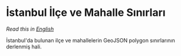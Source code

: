 # İstanbul İlçe ve Mahalle Sınırları
*Read this in [English](README.md)*

İstanbul'da bulunan ilçe ve mahallelerin GeoJSON polygon sınırlarının 
derlenmiş hali.